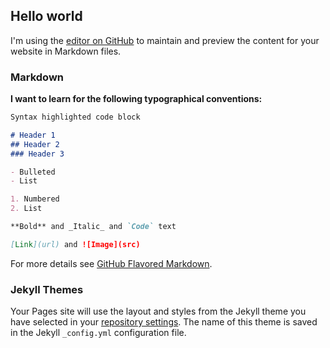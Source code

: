 ## Hello world

I'm using the [editor on GitHub](https://github.com/season246/season246/edit/master/index.md) to maintain and preview the content for your website in Markdown files.


### Markdown

**I want to learn for the following typographical conventions:**

```markdown
Syntax highlighted code block

# Header 1
## Header 2
### Header 3

- Bulleted
- List

1. Numbered
2. List

**Bold** and _Italic_ and `Code` text

[Link](url) and ![Image](src)
```

For more details see [GitHub Flavored Markdown](https://guides.github.com/features/mastering-markdown/).

### Jekyll Themes

Your Pages site will use the layout and styles from the Jekyll theme you have selected in your [repository settings](https://github.com/season246/season246/settings). The name of this theme is saved in the Jekyll `_config.yml` configuration file.


